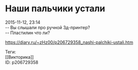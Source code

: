 Наши пальчики устали
=====================

   
 2015-11-12, 23:14   
  -- Вы слышали про ручной 3д-принтер?   
 -- Пластилин что ли?   
    
 <https://diary.ru/~zHz00/p206729358_nashi-palchiki-ustali.htm>   
   
 Теги:   
 [[Викторика]]   
 ID: p206729358
